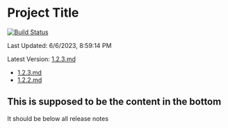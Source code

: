 # Project Title

[![Build Status](url_to_build_status)](link_to_build_status)

Last Updated: 6/6/2023, 8:59:14 PM

Latest Version: [1.2.3.md](release_notes/1.2.3.md)

- [1.2.3.md](release_notes/1.2.3.md)
- [1.2.2.md](release_notes/1.2.2.md)

## This is supposed to be the content in the bottom
It should be below all release notes
